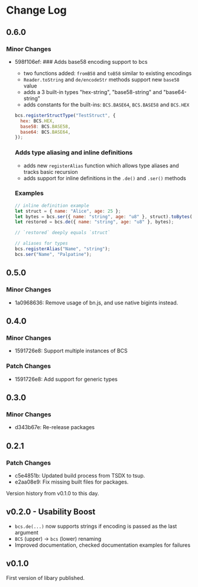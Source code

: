 # Change Log

## 0.6.0

### Minor Changes

- 598f106ef: ### Adds base58 encoding support to bcs

  - two functions added: `fromB58` and `toB58` similar to existing encodings
  - `Reader.toString` and `de/encodeStr` methods support new `base58` value
  - adds a 3 built-in types "hex-string", "base58-string" and "base64-string"
  - adds constants for the built-ins: `BCS.BASE64`, `BCS.BASE58` and `BCS.HEX`

  ```js
  bcs.registerStructType("TestStruct", {
    hex: BCS.HEX,
    base58: BCS.BASE58,
    base64: BCS.BASE64,
  });
  ```

  ### Adds type aliasing and inline definitions

  - adds new `registerAlias` function which allows type aliases and tracks basic recursion
  - adds support for inline definitions in the `.de()` and `.ser()` methods

  ### Examples

  ```js
  // inline definition example
  let struct = { name: "Alice", age: 25 };
  let bytes = bcs.ser({ name: "string", age: "u8" }, struct).toBytes();
  let restored = bcs.de({ name: "string", age: "u8" }, bytes);

  // `restored` deeply equals `struct`
  ```

  ```js
  // aliases for types
  bcs.registerAlias("Name", "string");
  bcs.ser("Name", "Palpatine");
  ```

## 0.5.0

### Minor Changes

- 1a0968636: Remove usage of bn.js, and use native bigints instead.

## 0.4.0

### Minor Changes

- 1591726e8: Support multiple instances of BCS

### Patch Changes

- 1591726e8: Add support for generic types

## 0.3.0

### Minor Changes

- d343b67e: Re-release packages

## 0.2.1

### Patch Changes

- c5e4851b: Updated build process from TSDX to tsup.
- e2aa08e9: Fix missing built files for packages.

Version history from v0.1.0 to this day.

## v0.2.0 - Usability Boost

- `bcs.de(...)` now supports strings if encoding is passed as the last argument
- `BCS` (upper) -> `bcs` (lower) renaming
- Improved documentation, checked documentation examples for failures

## v0.1.0

First version of libary published.
